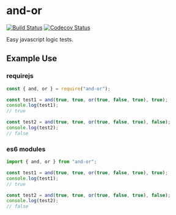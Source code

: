 # and-or

[![Build Status](https://travis-ci.org/nas5w/and-or.svg?branch=master)](https://travis-ci.org/nas5w/and-or) [![Codecov Status](https://codecov.io/gh/nas5w/and-or/branch/master/graph/badge.svg)](https://codecov.io/gh/nas5w/and-or/branch/master)

Easy javascript logic tests.

## Example Use

### requirejs

```javascript
const { and, or } = require("and-or");

const test1 = and(true, true, or(true, false, true), true);
console.log(test1);
// true

const test2 = and(true, true, or(true, false, true), false);
console.log(test2);
// false
```

### es6 modules

```javascript
import { and, or } from "and-or";

const test1 = and(true, true, or(true, false, true), true);
console.log(test1);
// true

const test2 = and(true, true, or(true, false, true), false);
console.log(test2);
// false
```
